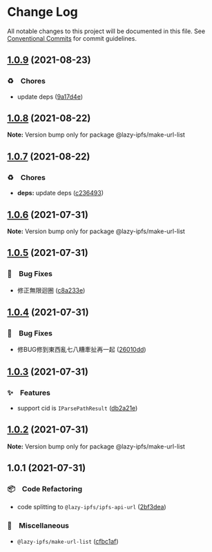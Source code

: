 # Change Log

All notable changes to this project will be documented in this file.
See [Conventional Commits](https://conventionalcommits.org) for commit guidelines.

## [1.0.9](https://github.com/bluelovers/ws-ipfs/compare/@lazy-ipfs/make-url-list@1.0.8...@lazy-ipfs/make-url-list@1.0.9) (2021-08-23)


### ♻️　Chores

* update deps ([9a17d4e](https://github.com/bluelovers/ws-ipfs/commit/9a17d4e55367a4fb17b4c1f65ed896ffbd593049))





## [1.0.8](https://github.com/bluelovers/ws-ipfs/compare/@lazy-ipfs/make-url-list@1.0.7...@lazy-ipfs/make-url-list@1.0.8) (2021-08-22)

**Note:** Version bump only for package @lazy-ipfs/make-url-list





## [1.0.7](https://github.com/bluelovers/ws-ipfs/compare/@lazy-ipfs/make-url-list@1.0.6...@lazy-ipfs/make-url-list@1.0.7) (2021-08-22)


### ♻️　Chores

* **deps:** update deps ([c236493](https://github.com/bluelovers/ws-ipfs/commit/c236493e8eb6014e3c2265492262cce1ac9c400c))





## [1.0.6](https://github.com/bluelovers/ws-ipfs/compare/@lazy-ipfs/make-url-list@1.0.5...@lazy-ipfs/make-url-list@1.0.6) (2021-07-31)

**Note:** Version bump only for package @lazy-ipfs/make-url-list





## [1.0.5](https://github.com/bluelovers/ws-ipfs/compare/@lazy-ipfs/make-url-list@1.0.4...@lazy-ipfs/make-url-list@1.0.5) (2021-07-31)


### 🐛　Bug Fixes

* 修正無限迴圈 ([c8a233e](https://github.com/bluelovers/ws-ipfs/commit/c8a233eb0382daed885a71ce638eb06c6e5ac1d0))





## [1.0.4](https://github.com/bluelovers/ws-ipfs/compare/@lazy-ipfs/make-url-list@1.0.3...@lazy-ipfs/make-url-list@1.0.4) (2021-07-31)


### 🐛　Bug Fixes

* 修BUG修到東西亂七八糟牽扯再一起 ([26010dd](https://github.com/bluelovers/ws-ipfs/commit/26010ddd66114e2d08644ccca52febb3d4a2469e))





## [1.0.3](https://github.com/bluelovers/ws-ipfs/compare/@lazy-ipfs/make-url-list@1.0.2...@lazy-ipfs/make-url-list@1.0.3) (2021-07-31)


### ✨　Features

* support cid is `IParsePathResult` ([db2a21e](https://github.com/bluelovers/ws-ipfs/commit/db2a21e6cca6eafd08855044b57d39ce6cf694ba))





## [1.0.2](https://github.com/bluelovers/ws-ipfs/compare/@lazy-ipfs/make-url-list@1.0.1...@lazy-ipfs/make-url-list@1.0.2) (2021-07-31)

**Note:** Version bump only for package @lazy-ipfs/make-url-list





## 1.0.1 (2021-07-31)


### 📦　Code Refactoring

* code splitting to `@lazy-ipfs/ipfs-api-url` ([2bf3dea](https://github.com/bluelovers/ws-ipfs/commit/2bf3dead160895df068eedea0ff6607643967574))


### 🔖　Miscellaneous

* `@lazy-ipfs/make-url-list` ([cfbc1af](https://github.com/bluelovers/ws-ipfs/commit/cfbc1af8f61c0ff76f07c7f1359ffdcb41e6b6cb))

